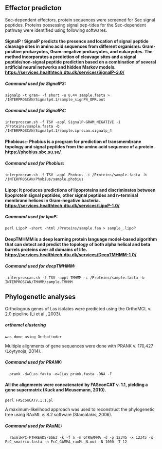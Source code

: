## Effector predicton

Sec-dependent effectors, protein sequences were screened for Sec signal peptides. Proteins possessing signal pep-tides for the Sec-dependent pathway were identified using following softwares. </br>
#### SignalP : SignalP predicts the presence and location of signal peptide cleavage sites in amino acid sequences from different organisms: Gram-positive prokaryotes, Gram-negative prokaryotes, and eukaryotes. The method incorporates a prediction of cleavage sites and a signal peptide/non-signal peptide prediction based on a combination of several artificial neural networks and hidden Markov models. https://services.healthtech.dtu.dk/services/SignalP-3.0/ </br>
##### Command used for SignalP3: </br>
    signalp -t gram- -f short -u 0.44 sample.fasta > /INTERPROSCAN/Signalp4.1/sample_signP4_OPR.out

##### Command used for SignalP4: 
    interproscan.sh -f TSV -appl SignalP-GRAM_NEGATIVE -i /Proteins/sample.fasta -b /INTERPROSCAN/Signalp4.1/sample.iprscan.signalp_4

#### Phobious:- Phobius is a program for prediction of transmembrane topology and signal peptides from the amino acid sequence of a protein. https://phobius.sbc.su.se/
##### Command used for Phobius:
    interproscan.sh -f TSV -appl Phobius -i /Proteins/sample.fasta -b /INTERPROSCAN/Phobius/sample.phobius

#### Lipop: It produces predictions of lipoproteins and discriminates between lipoprotein signal peptides, other signal peptides and n-terminal membrane helices in Gram-negative bacteria. https://services.healthtech.dtu.dk/services/LipoP-1.0/
##### Command used for lipoP: 
    perl LipoP -short -html /Proteins/sample.faa > sample_.lipoP

#### DeepTMHMM is a deep learning protein language model-based algorithm that can detect and predict the topology of both alpha helical and beta barrels proteins over all domains of life. https://services.healthtech.dtu.dk/services/DeepTMHMM-1.0/ 
##### Command used for deepTMHMM:
     interproscan.sh -f TSV -appl TMHMM -i /Proteins/sample.fasta -b INTERPROSCAN/TMHMM/sample.TMHMM


## Phylogenetic analyses
Orthologous genes of Las isolates were predicted using the OrthoMCL v. 2.0 pipeline (Li et al., 2003). 

##### orthomcl clustering
    was done using Orthofinder
    
Multiple alignments of gene sequences were done with PRANK v. 170,427 (Löytynoja, 2014). 

##### Command used for PRANK: 
      prank -d=CLas.fasta -o=CLas_prank.fasta -DNA -F

#### All the alignments were concatenated by FASconCAT v. 1.1, yielding a gene supermatrix (Kuck and Meusemann, 2010). 
    perl FASconCATv.1.1.pl

A maximum-likelihood approach was used to reconstruct the phylogenetic tree using RAxML v. 8.2 software (Stamatakis, 2006). 
##### Command used for RAxML:
      raxmlHPC-PTHREADS-SSE3 -k -f a -m GTRGAMMA -d -p 12345 -x 12345 -s FcC_smatrix.fasta -n FcC_GAMMA_raxML_N.out -N 1000 -T 12
